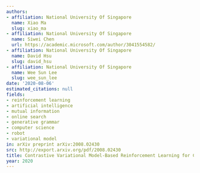 ```yaml
---
authors:
- affiliation: National University Of Singapore
  name: Xiao Ma
  slug: xiao_ma
- affiliation: National University Of Singapore
  name: Siwei Chen
  url: https://academic.microsoft.com/author/3041554582/
- affiliation: National University Of Singapore
  name: David Hsu
  slug: david_hsu
- affiliation: National University Of Singapore
  name: Wee Sun Lee
  slug: wee_sun_lee
date: '2020-08-06'
estimated_citations: null
fields:
- reinforcement learning
- artificial intelligence
- mutual information
- online search
- generative grammar
- computer science
- robot
- variational model
in: arXiv preprint arXiv:2008.02430
src: http://export.arxiv.org/pdf/2008.02430
title: Contrastive Variational Model-Based Reinforcement Learning for Complex Observations.
year: 2020
---
```

